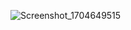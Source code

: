 ![Screenshot_1704649515](https://github.com/OyaOzcan/movieapp/assets/141520129/0e377e6a-9267-488d-930a-67d20891b6e6)
